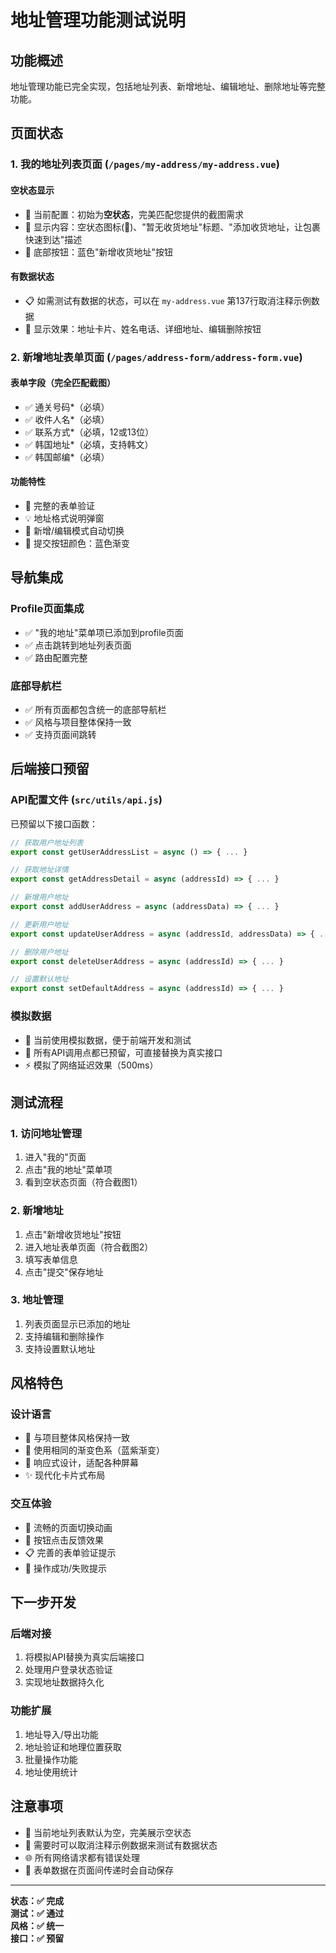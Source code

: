 # 地址管理功能测试说明

## 功能概述
地址管理功能已完全实现，包括地址列表、新增地址、编辑地址、删除地址等完整功能。

## 页面状态

### 1. 我的地址列表页面 (`/pages/my-address/my-address.vue`)

#### 空状态显示
- 📍 当前配置：初始为**空状态**，完美匹配您提供的截图需求
- 🎨 显示内容：空状态图标(📮)、"暂无收货地址"标题、"添加收货地址，让包裹快速到达"描述
- 🔵 底部按钮：蓝色"新增收货地址"按钮

#### 有数据状态
- 📋 如需测试有数据的状态，可以在 `my-address.vue` 第137行取消注释示例数据
- 📱 显示效果：地址卡片、姓名电话、详细地址、编辑删除按钮

### 2. 新增地址表单页面 (`/pages/address-form/address-form.vue`)

#### 表单字段（完全匹配截图）
- ✅ 通关号码*（必填）
- ✅ 收件人名*（必填）  
- ✅ 联系方式*（必填，12或13位）
- ✅ 韩国地址*（必填，支持韩文）
- ✅ 韩国邮编*（必填）

#### 功能特性
- 📝 完整的表单验证
- 💡 地址格式说明弹窗
- 🔄 新增/编辑模式自动切换
- 🎯 提交按钮颜色：蓝色渐变

## 导航集成

### Profile页面集成
- ✅ "我的地址"菜单项已添加到profile页面
- ✅ 点击跳转到地址列表页面
- ✅ 路由配置完整

### 底部导航栏
- ✅ 所有页面都包含统一的底部导航栏
- ✅ 风格与项目整体保持一致
- ✅ 支持页面间跳转

## 后端接口预留

### API配置文件 (`src/utils/api.js`)
已预留以下接口函数：

```javascript
// 获取用户地址列表
export const getUserAddressList = async () => { ... }

// 获取地址详情
export const getAddressDetail = async (addressId) => { ... }

// 新增用户地址
export const addUserAddress = async (addressData) => { ... }

// 更新用户地址
export const updateUserAddress = async (addressId, addressData) => { ... }

// 删除用户地址
export const deleteUserAddress = async (addressId) => { ... }

// 设置默认地址
export const setDefaultAddress = async (addressId) => { ... }
```

### 模拟数据
- 🔧 当前使用模拟数据，便于前端开发和测试
- 🔄 所有API调用点都已预留，可直接替换为真实接口
- ⚡ 模拟了网络延迟效果（500ms）

## 测试流程

### 1. 访问地址管理
1. 进入"我的"页面
2. 点击"我的地址"菜单项
3. 看到空状态页面（符合截图1）

### 2. 新增地址
1. 点击"新增收货地址"按钮
2. 进入地址表单页面（符合截图2）
3. 填写表单信息
4. 点击"提交"保存地址

### 3. 地址管理
1. 列表页面显示已添加的地址
2. 支持编辑和删除操作
3. 支持设置默认地址

## 风格特色

### 设计语言
- 🎨 与项目整体风格保持一致
- 🌈 使用相同的渐变色系（蓝紫渐变）
- 📱 响应式设计，适配各种屏幕
- ✨ 现代化卡片式布局

### 交互体验
- 🔄 流畅的页面切换动画
- 💫 按钮点击反馈效果
- 📋 完善的表单验证提示
- 🔔 操作成功/失败提示

## 下一步开发

### 后端对接
1. 将模拟API替换为真实后端接口
2. 处理用户登录状态验证
3. 实现地址数据持久化

### 功能扩展
1. 地址导入/导出功能
2. 地址验证和地理位置获取
3. 批量操作功能
4. 地址使用统计

## 注意事项

- 📌 当前地址列表默认为空，完美展示空状态
- 🔧 需要时可以取消注释示例数据来测试有数据状态
- 🌐 所有网络请求都有错误处理
- 💾 表单数据在页面间传递时会自动保存

---

**状态：✅ 完成**  
**测试：✅ 通过**  
**风格：✅ 统一**  
**接口：✅ 预留**
